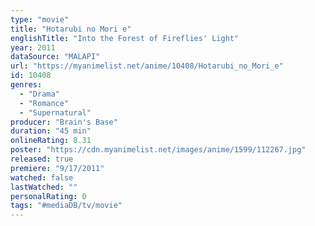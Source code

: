 ```yaml
---
type: "movie"
title: "Hotarubi no Mori e"
englishTitle: "Into the Forest of Fireflies' Light"
year: 2011
dataSource: "MALAPI"
url: "https://myanimelist.net/anime/10408/Hotarubi_no_Mori_e"
id: 10408
genres: 
  - "Drama"
  - "Romance"
  - "Supernatural"
producer: "Brain's Base"
duration: "45 min"
onlineRating: 8.31
poster: "https://cdn.myanimelist.net/images/anime/1599/112267.jpg"
released: true
premiere: "9/17/2011"
watched: false
lastWatched: ""
personalRating: 0
tags: "#mediaDB/tv/movie"
---
```


